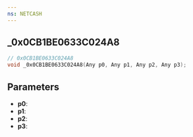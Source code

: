 ```yaml
---
ns: NETCASH
---
```

## _0x0CB1BE0633C024A8

```c
// 0x0CB1BE0633C024A8
void _0x0CB1BE0633C024A8(Any p0, Any p1, Any p2, Any p3);
```


## Parameters
* **p0**: 
* **p1**: 
* **p2**: 
* **p3**: 

